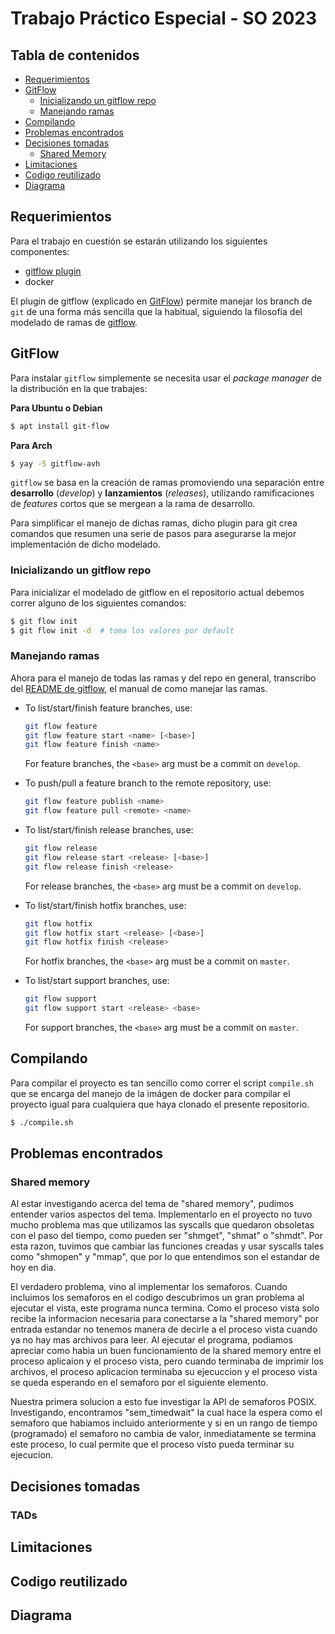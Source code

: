 # Trabajo Práctico Especial - SO 2023

## Tabla de contenidos

* [Requerimientos](#requerimientos)
* [GitFlow](#gitflow)
  * [Inicializando un gitflow repo](#inicializando-un-gitflow-repo)
  * [Manejando ramas](#manejando-ramas)
* [Compilando](#compilando)
* [Problemas encontrados](#problemas-encontrados)
* [Decisiones tomadas](#decisiones-tomadas)
  * [Shared Memory](#shared-memory)
* [Limitaciones](#limitaciones)
* [Codigo reutilizado](#codigo-reutilizado)
* [Diagrama](#diagrama)

## Requerimientos

Para el trabajo en cuestión se estarán utilizando los siguientes componentes:

* [gitflow plugin](https://github.com/nvie/gitflow)
* docker

El plugin de gitflow (explicado en [GitFlow](#gitflow)) permite manejar los branch de `git` de una forma más sencilla que la habitual, siguiendo la filosofía del modelado de ramas de [gitflow](https://nvie.com/posts/a-successful-git-branching-model/).

## GitFlow

Para instalar `gitflow` simplemente se necesita usar el _package manager_ de la distribución en la que trabajes:

**Para Ubuntu o Debian**

```bash
$ apt install git-flow
```

**Para Arch**

```bash
$ yay -S gitflow-avh
```

`gitflow` se basa en la creación de ramas promoviendo una separación entre **desarrollo** (_develop_) y **lanzamientos** (_releases_), utilizando ramificaciones de _features_ cortos que se mergean a la rama de desarrollo.

Para simplificar el manejo de dichas ramas, dicho plugin para git crea comandos que resumen una serie de pasos para asegurarse la mejor implementación de dicho modelado.

### Inicializando un gitflow repo

Para inicializar el modelado de gitflow en el repositorio actual debemos correr alguno de los siguientes comandos:

```bash
$ git flow init
$ git flow init -d  # toma los valores por default
```

### Manejando ramas

Ahora para el manejo de todas las ramas y del repo en general, transcribo del [README de gitflow](https://github.com/nvie/gitflow/blob/develop/README.mdown), el manual de como manejar las ramas.

* To list/start/finish feature branches, use:
  ```bash
  git flow feature
  git flow feature start <name> [<base>]
  git flow feature finish <name>
  ```
  For feature branches, the `<base>` arg must be a commit on `develop`.

* To push/pull a feature branch to the remote repository, use:
  ```bash
  git flow feature publish <name>
  git flow feature pull <remote> <name>
  ```

* To list/start/finish release branches, use:
  ```bash
  git flow release
  git flow release start <release> [<base>]
  git flow release finish <release>
  ```
  For release branches, the `<base>` arg must be a commit on `develop`.

* To list/start/finish hotfix branches, use:
  ```bash
  git flow hotfix
  git flow hotfix start <release> [<base>]
  git flow hotfix finish <release>
  ```
  For hotfix branches, the `<base>` arg must be a commit on `master`.

* To list/start support branches, use:
  ```bash
  git flow support
  git flow support start <release> <base>
  ```
  For support branches, the `<base>` arg must be a commit on `master`.

## Compilando

Para compilar el proyecto es tan sencillo como correr el script `compile.sh` que se encarga del manejo de la imágen de docker para compilar el proyecto igual para cualquiera que haya clonado el presente repositorio.

```bash
$ ./compile.sh
```

## Problemas encontrados

### Shared memory

Al estar investigando acerca del tema de "shared memory", pudimos entender varios aspectos del tema. Implementarlo en el proyecto no tuvo mucho problema mas que utilizamos las syscalls que quedaron obsoletas con el paso del tiempo, como pueden ser "shmget", "shmat" o "shmdt". Por esta razon, tuvimos que cambiar las funciones creadas y usar syscalls tales como "shmopen" y "mmap", que por lo que entendimos son el estandar de hoy en dia.

El verdadero problema, vino al implementar los semaforos. Cuando incluimos los semaforos en el codigo descubrimos un gran problema al ejecutar el vista, este programa nunca termina. Como el proceso vista solo recibe la informacion necesaria para conectarse a la "shared memory" por entrada estandar no tenemos manera de decirle a el proceso vista cuando ya no hay mas archivos para leer. Al ejecutar el programa, podiamos apreciar como habia un buen funcionamiento de la shared memory entre el proceso aplicaion y el proceso vista, pero cuando terminaba de imprimir los archivos, el proceso aplicacion terminaba su ejecuccion y el proceso vista se queda esperando en el semaforo por el siguiente elemento.

Nuestra primera solucion a esto fue investigar la API de semaforos POSIX. Investigando, encontramos "sem_timedwait" la cual hace la espera como el semaforo que habiamos incluido anteriormente y si en un rango de tiempo (programado) el semaforo no cambia de valor, inmediatamente se termina este proceso, lo cual permite que el proceso visto pueda terminar su ejecucion. 

## Decisiones tomadas

### TADs


## Limitaciones

## Codigo reutilizado

## Diagrama